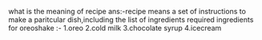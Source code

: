 what is the meaning of recipe
ans:-recipe means a set of instructions to make a paritcular dish,including the list of ingredients required 
ingredients for oreoshake :- 
1.oreo
2.cold milk
3.chocolate syrup
4.icecream
